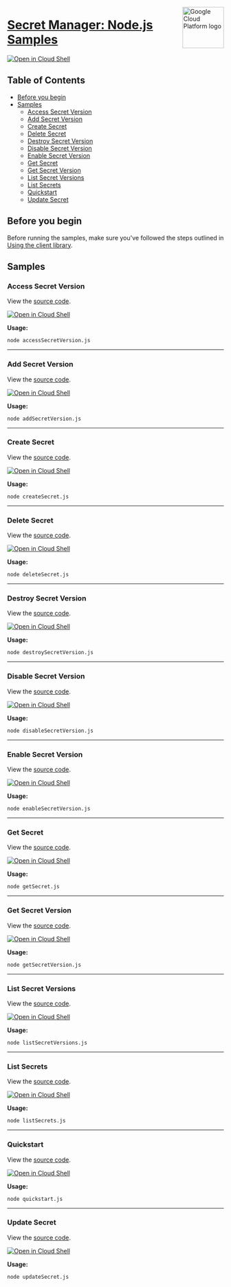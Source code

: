 [//]: # "This README.md file is auto-generated, all changes to this file will be lost."
[//]: # "To regenerate it, use `python -m synthtool`."
<img src="https://avatars2.githubusercontent.com/u/2810941?v=3&s=96" alt="Google Cloud Platform logo" title="Google Cloud Platform" align="right" height="96" width="96"/>

# [Secret Manager: Node.js Samples](https://github.com/googleapis/nodejs-secret-manager)

[![Open in Cloud Shell][shell_img]][shell_link]



## Table of Contents

* [Before you begin](#before-you-begin)
* [Samples](#samples)
  * [Access Secret Version](#access-secret-version)
  * [Add Secret Version](#add-secret-version)
  * [Create Secret](#create-secret)
  * [Delete Secret](#delete-secret)
  * [Destroy Secret Version](#destroy-secret-version)
  * [Disable Secret Version](#disable-secret-version)
  * [Enable Secret Version](#enable-secret-version)
  * [Get Secret](#get-secret)
  * [Get Secret Version](#get-secret-version)
  * [List Secret Versions](#list-secret-versions)
  * [List Secrets](#list-secrets)
  * [Quickstart](#quickstart)
  * [Update Secret](#update-secret)

## Before you begin

Before running the samples, make sure you've followed the steps outlined in
[Using the client library](https://github.com/googleapis/nodejs-secret-manager#using-the-client-library).

## Samples



### Access Secret Version

View the [source code](https://github.com/googleapis/nodejs-secret-manager/blob/master/samples/accessSecretVersion.js).

[![Open in Cloud Shell][shell_img]](https://console.cloud.google.com/cloudshell/open?git_repo=https://github.com/googleapis/nodejs-secret-manager&page=editor&open_in_editor=samples/accessSecretVersion.js,samples/README.md)

__Usage:__


`node accessSecretVersion.js`


-----




### Add Secret Version

View the [source code](https://github.com/googleapis/nodejs-secret-manager/blob/master/samples/addSecretVersion.js).

[![Open in Cloud Shell][shell_img]](https://console.cloud.google.com/cloudshell/open?git_repo=https://github.com/googleapis/nodejs-secret-manager&page=editor&open_in_editor=samples/addSecretVersion.js,samples/README.md)

__Usage:__


`node addSecretVersion.js`


-----




### Create Secret

View the [source code](https://github.com/googleapis/nodejs-secret-manager/blob/master/samples/createSecret.js).

[![Open in Cloud Shell][shell_img]](https://console.cloud.google.com/cloudshell/open?git_repo=https://github.com/googleapis/nodejs-secret-manager&page=editor&open_in_editor=samples/createSecret.js,samples/README.md)

__Usage:__


`node createSecret.js`


-----




### Delete Secret

View the [source code](https://github.com/googleapis/nodejs-secret-manager/blob/master/samples/deleteSecret.js).

[![Open in Cloud Shell][shell_img]](https://console.cloud.google.com/cloudshell/open?git_repo=https://github.com/googleapis/nodejs-secret-manager&page=editor&open_in_editor=samples/deleteSecret.js,samples/README.md)

__Usage:__


`node deleteSecret.js`


-----




### Destroy Secret Version

View the [source code](https://github.com/googleapis/nodejs-secret-manager/blob/master/samples/destroySecretVersion.js).

[![Open in Cloud Shell][shell_img]](https://console.cloud.google.com/cloudshell/open?git_repo=https://github.com/googleapis/nodejs-secret-manager&page=editor&open_in_editor=samples/destroySecretVersion.js,samples/README.md)

__Usage:__


`node destroySecretVersion.js`


-----




### Disable Secret Version

View the [source code](https://github.com/googleapis/nodejs-secret-manager/blob/master/samples/disableSecretVersion.js).

[![Open in Cloud Shell][shell_img]](https://console.cloud.google.com/cloudshell/open?git_repo=https://github.com/googleapis/nodejs-secret-manager&page=editor&open_in_editor=samples/disableSecretVersion.js,samples/README.md)

__Usage:__


`node disableSecretVersion.js`


-----




### Enable Secret Version

View the [source code](https://github.com/googleapis/nodejs-secret-manager/blob/master/samples/enableSecretVersion.js).

[![Open in Cloud Shell][shell_img]](https://console.cloud.google.com/cloudshell/open?git_repo=https://github.com/googleapis/nodejs-secret-manager&page=editor&open_in_editor=samples/enableSecretVersion.js,samples/README.md)

__Usage:__


`node enableSecretVersion.js`


-----




### Get Secret

View the [source code](https://github.com/googleapis/nodejs-secret-manager/blob/master/samples/getSecret.js).

[![Open in Cloud Shell][shell_img]](https://console.cloud.google.com/cloudshell/open?git_repo=https://github.com/googleapis/nodejs-secret-manager&page=editor&open_in_editor=samples/getSecret.js,samples/README.md)

__Usage:__


`node getSecret.js`


-----




### Get Secret Version

View the [source code](https://github.com/googleapis/nodejs-secret-manager/blob/master/samples/getSecretVersion.js).

[![Open in Cloud Shell][shell_img]](https://console.cloud.google.com/cloudshell/open?git_repo=https://github.com/googleapis/nodejs-secret-manager&page=editor&open_in_editor=samples/getSecretVersion.js,samples/README.md)

__Usage:__


`node getSecretVersion.js`


-----




### List Secret Versions

View the [source code](https://github.com/googleapis/nodejs-secret-manager/blob/master/samples/listSecretVersions.js).

[![Open in Cloud Shell][shell_img]](https://console.cloud.google.com/cloudshell/open?git_repo=https://github.com/googleapis/nodejs-secret-manager&page=editor&open_in_editor=samples/listSecretVersions.js,samples/README.md)

__Usage:__


`node listSecretVersions.js`


-----




### List Secrets

View the [source code](https://github.com/googleapis/nodejs-secret-manager/blob/master/samples/listSecrets.js).

[![Open in Cloud Shell][shell_img]](https://console.cloud.google.com/cloudshell/open?git_repo=https://github.com/googleapis/nodejs-secret-manager&page=editor&open_in_editor=samples/listSecrets.js,samples/README.md)

__Usage:__


`node listSecrets.js`


-----




### Quickstart

View the [source code](https://github.com/googleapis/nodejs-secret-manager/blob/master/samples/quickstart.js).

[![Open in Cloud Shell][shell_img]](https://console.cloud.google.com/cloudshell/open?git_repo=https://github.com/googleapis/nodejs-secret-manager&page=editor&open_in_editor=samples/quickstart.js,samples/README.md)

__Usage:__


`node quickstart.js`


-----




### Update Secret

View the [source code](https://github.com/googleapis/nodejs-secret-manager/blob/master/samples/updateSecret.js).

[![Open in Cloud Shell][shell_img]](https://console.cloud.google.com/cloudshell/open?git_repo=https://github.com/googleapis/nodejs-secret-manager&page=editor&open_in_editor=samples/updateSecret.js,samples/README.md)

__Usage:__


`node updateSecret.js`






[shell_img]: https://gstatic.com/cloudssh/images/open-btn.png
[shell_link]: https://console.cloud.google.com/cloudshell/open?git_repo=https://github.com/googleapis/nodejs-secret-manager&page=editor&open_in_editor=samples/README.md
[product-docs]: https://cloud.google.com/secret-manager/docs
